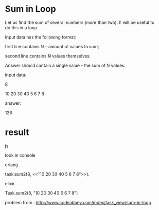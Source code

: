 # Sum in Loop

Let us find the sum of several numbers (more than two). It will be useful to do this in a loop.

Input data has the following format:

first line contains N - amount of values to sum;

second line contains N values themselves.

Answer should contain a single value - the sum of N values.


input data:

8

10 20 30 40 5 6 7 8

answer:

126

# result
js

look in console

erlang

task:sum2(8, <<"10 20 30 40 5 6 7 8">>).

elixir

Task.sum2(8, "10 20 30 40 5 6 7 8")


problem from :
http://www.codeabbey.com/index/task_view/sum-in-loop
